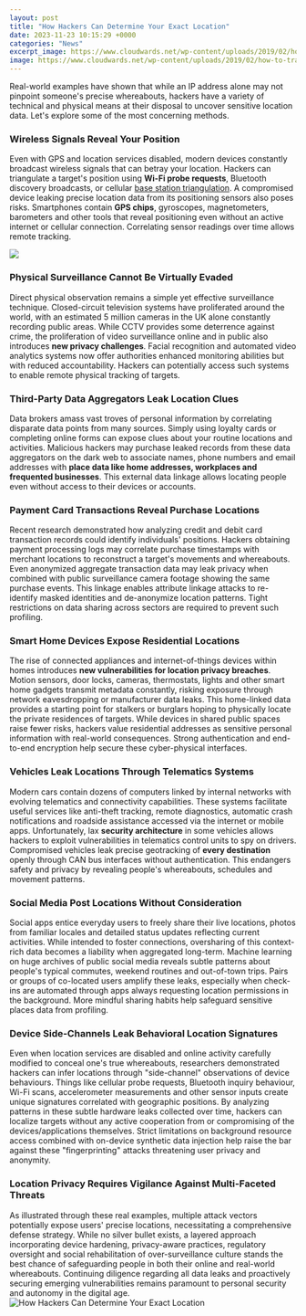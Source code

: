 ```yaml
---
layout: post
title: "How Hackers Can Determine Your Exact Location"
date: 2023-11-23 10:15:29 +0000
categories: "News"
excerpt_image: https://www.cloudwards.net/wp-content/uploads/2019/02/how-to-trace-an-IP-address-1.png
image: https://www.cloudwards.net/wp-content/uploads/2019/02/how-to-trace-an-IP-address-1.png
---
```


Real-world examples have shown that while an IP address alone may not pinpoint someone's precise whereabouts, hackers have a variety of technical and physical means at their disposal to uncover sensitive location data. Let's explore some of the most concerning methods.
### Wireless Signals Reveal Your Position
Even with GPS and location services disabled, modern devices constantly broadcast wireless signals that can betray your location. Hackers can triangulate a target's position using **Wi-Fi probe requests**, Bluetooth discovery broadcasts, or cellular [base station triangulation](https://fistore.mysenprints.com/collection/alcocer). 
A compromised device leaking precise location data from its positioning sensors also poses risks. Smartphones contain **GPS chips**, gyroscopes, magnetometers, barometers and other tools that reveal positioning even without an active internet or cellular connection. Correlating sensor readings over time allows remote tracking.

![](http://www.komando.com/wp-content/uploads/2015/04/location-970x546.jpg)
### Physical Surveillance Cannot Be Virtually Evaded  
Direct physical observation remains a simple yet effective surveillance technique. Closed-circuit television systems have proliferated around the world, with an estimated 5 million cameras in the UK alone constantly recording public areas.
While CCTV provides some deterrence against crime, the proliferation of video surveillance online and in public also introduces **new privacy challenges**. Facial recognition and automated video analytics systems now offer authorities enhanced monitoring abilities but with reduced accountability. Hackers can potentially access such systems to enable remote physical tracking of targets.
### Third-Party Data Aggregators Leak Location Clues
Data brokers amass vast troves of personal information by correlating disparate data points from many sources. Simply using loyalty cards or completing online forms can expose clues about your routine locations and activities. 
Malicious hackers may purchase leaked records from these data aggregators on the dark web to associate names, phone numbers and email addresses with **place data like home addresses, workplaces and frequented businesses**. This external data linkage allows locating people even without access to their devices or accounts.
### Payment Card Transactions Reveal Purchase Locations  
Recent research demonstrated how analyzing credit and debit card transaction records could identify individuals' positions. Hackers obtaining payment processing logs may correlate purchase timestamps with merchant locations to reconstruct a target's movements and whereabouts.
Even anonymized aggregate transaction data may leak privacy when combined with public surveillance camera footage showing the same purchase events. This linkage enables attribute linkage attacks to re-identify masked identities and de-anonymize location patterns. Tight restrictions on data sharing across sectors are required to prevent such profiling.
### Smart Home Devices Expose Residential Locations
The rise of connected appliances and internet-of-things devices within homes introduces **new vulnerabilities for location privacy breaches**. Motion sensors, door locks, cameras, thermostats, lights and other smart home gadgets transmit metadata constantly, risking exposure through network eavesdropping or manufacturer data leaks. 
This home-linked data provides a starting point for stalkers or burglars hoping to physically locate the private residences of targets. While devices in shared public spaces raise fewer risks, hackers value residential addresses as sensitive personal information with real-world consequences. Strong authentication and end-to-end encryption help secure these cyber-physical interfaces.
### Vehicles Leak Locations Through Telematics Systems 
Modern cars contain dozens of computers linked by internal networks with evolving telematics and connectivity capabilities. These systems facilitate useful services like anti-theft tracking, remote diagnostics, automatic crash notifications and roadside assistance accessed via the internet or mobile apps.
Unfortunately, lax **security architecture** in some vehicles allows hackers to exploit vulnerabilities in telematics control units to spy on drivers. Compromised vehicles leak precise geotracking of **every destination** openly through CAN bus interfaces without authentication. This endangers safety and privacy by revealing people's whereabouts, schedules and movement patterns.
### Social Media Post Locations Without Consideration  
Social apps entice everyday users to freely share their live locations, photos from familiar locales and detailed status updates reflecting current activities. While intended to foster connections, oversharing of this context-rich data becomes a liability when aggregated long-term.
Machine learning on huge archives of public social media reveals subtle patterns about people's typical commutes, weekend routines and out-of-town trips. Pairs or groups of co-located users amplify these leaks, especially when check-ins are automated through apps always requesting location permissions in the background. More mindful sharing habits help safeguard sensitive places data from profiling. 
### Device Side-Channels Leak Behavioral Location Signatures
Even when location services are disabled and online activity carefully modified to conceal one's true whereabouts, researchers demonstrated hackers can infer locations through "side-channel" observations of device behaviours. Things like cellular probe requests, Bluetooth inquiry behaviour, Wi-Fi scans, accelerometer measurements and other sensor inputs create unique signatures correlated with geographic positions.
By analyzing patterns in these subtle hardware leaks collected over time, hackers can localize targets without any active cooperation from or compromising of the devices/applications themselves. Strict limitations on background resource access combined with on-device synthetic data injection help raise the bar against these "fingerprinting" attacks threatening user privacy and anonymity.
### Location Privacy Requires Vigilance Against Multi-Faceted Threats
As illustrated through these real examples, multiple attack vectors potentially expose users' precise locations, necessitating a comprehensive defense strategy. While no silver bullet exists, a layered approach incorporating device hardening, privacy-aware practices, regulatory oversight and social rehabilitation of over-surveillance culture stands the best chance of safeguarding people in both their online and real-world whereabouts. Continuing diligence regarding all data leaks and proactively securing emerging vulnerabilities remains paramount to personal security and autonomy in the digital age.
![How Hackers Can Determine Your Exact Location](https://www.cloudwards.net/wp-content/uploads/2019/02/how-to-trace-an-IP-address-1.png)